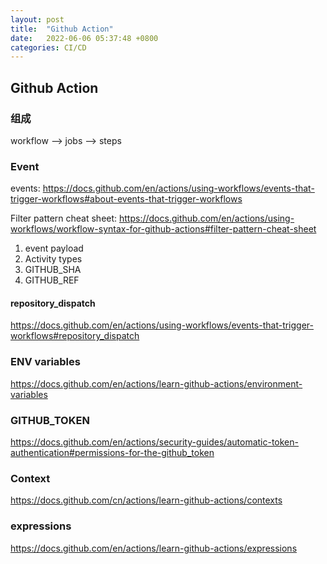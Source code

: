 ```yaml
---
layout: post
title:  "Github Action"
date:   2022-06-06 05:37:48 +0800
categories: CI/CD
---
```


## Github Action

### 组成

workflow --> jobs --> steps

### Event

events: https://docs.github.com/en/actions/using-workflows/events-that-trigger-workflows#about-events-that-trigger-workflows

Filter pattern cheat sheet: https://docs.github.com/en/actions/using-workflows/workflow-syntax-for-github-actions#filter-pattern-cheat-sheet

1. event payload
2. Activity types
3. GITHUB_SHA
4. GITHUB_REF


#### repository_dispatch 

https://docs.github.com/en/actions/using-workflows/events-that-trigger-workflows#repository_dispatch



### ENV variables

https://docs.github.com/en/actions/learn-github-actions/environment-variables


### GITHUB_TOKEN

https://docs.github.com/en/actions/security-guides/automatic-token-authentication#permissions-for-the-github_token


### Context

https://docs.github.com/cn/actions/learn-github-actions/contexts


### expressions

https://docs.github.com/en/actions/learn-github-actions/expressions
